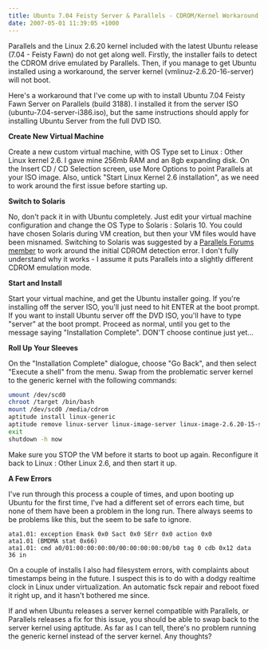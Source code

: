 ```yaml
---
title: Ubuntu 7.04 Feisty Server & Parallels - CDROM/Kernel Workaround
date: 2007-05-01 11:39:05 +1000
---
```

Parallels and the Linux 2.6.20 kernel included with the latest Ubuntu release (7.04 - Feisty Fawn) do not get along well.  Firstly, the installer fails to detect the CDROM drive emulated by Parallels.  Then, if you manage to get Ubuntu installed using a workaround, the server kernel (vmlinuz-2.6.20-16-server) will not boot.

Here's a workaround that I've come up with to install Ubuntu 7.04 Feisty Fawn Server on Parallels (build 3188).  I installed it from the server ISO (ubuntu-7.04-server-i386.iso), but the same instructions should apply for installing Ubuntu Server from the full DVD ISO.

<strong>Create New Virtual Machine</strong>

Create a new custom virtual machine, with OS Type set to Linux : Other Linux kernel 2.6.  I gave mine 256mb RAM and an 8gb expanding disk.  On the Insert CD / CD Selection screen, use More Options to point Parallels at your ISO image.  Also, untick "Start Linux Kernel 2.6 installation", as we need to work around the first issue before starting up.

<strong>Switch to Solaris</strong>

No, don't pack it in with Ubuntu completely.  Just edit your virtual machine configuration and change the OS Type to Solaris : Solaris 10.  You could have chosen Solaris during VM creation, but then your VM files would have been misnamed.  Switching to Solaris was suggested by a <a href="http://forums.parallels.com/post53852-5.html">Parallels Forums member</a> to work around the initial CDROM detection error.  I don't fully understand why it works - I assume it puts Parallels into a slightly different CDROM emulation mode.

<strong>Start and Install</strong>

Start your virtual machine, and get the Ubuntu installer going.  If you're installing off the server ISO, you'll just need to hit ENTER at the boot prompt.  If you want to install Ubuntu server off the DVD ISO, you'll have to type "server" at the boot prompt.  Proceed as normal, until you get to the message saying "Installation Complete".  DON'T choose continue just yet...

<strong>Roll Up Your Sleeves</strong>

On the "Installation Complete" dialogue, choose "Go Back", and then select "Execute a shell" from the menu.  Swap from the problematic server kernel to the generic kernel with the following commands:

```sh
umount /dev/scd0
chroot /target /bin/bash
mount /dev/scd0 /media/cdrom
aptitude install linux-generic
aptitude remove linux-server linux-image-server linux-image-2.6.20-15-server
exit
shutdown -h now
```

Make sure you STOP the VM before it starts to boot up again.  Reconfigure it back to Linux : Other Linux 2.6, and then start it up.

<strong>A Few Errors</strong>

I've run through this process a couple of times, and upon booting up Ubuntu for the first time, I've had a different set of errors each time, but none of them have been a problem in the long run.
There always seems to be problems like this, but the seem to be safe to ignore.

```text
ata1.01: exception Emask 0x0 Sact 0x0 SErr 0x0 action 0x0
ata1.01 (BMDMA stat 0x66)
ata1.01: cmd a0/01:00:00:00:00/00:00:00:00:00/b0 tag 0 cdb 0x12 data 36 in
```

On a couple of installs I also had filesystem errors, with complaints about timestamps being in the future.  I suspect this is to do with a dodgy realtime clock in Linux under virtualization.  An automatic fsck repair and reboot fixed it right up, and it hasn't bothered me since.

If and when Ubuntu releases a server kernel compatible with Parallels, or Parallels releases a fix for this issue, you should be able to swap back to the server kernel using aptitude.  As far as I can tell, there's no problem running the generic kernel instead of the server kernel.  Any thoughts?
